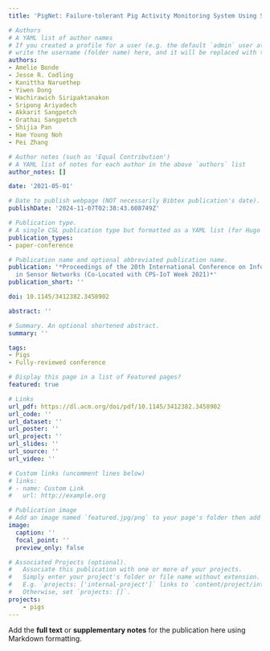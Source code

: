 ```yaml
---
title: 'PigNet: Failure-tolerant Pig Activity Monitoring System Using Structural Vibration'

# Authors
# A YAML list of author names
# If you created a profile for a user (e.g. the default `admin` user at `content/authors/admin/`), 
# write the username (folder name) here, and it will be replaced with their full name and linked to their profile.
authors:
- Amelie Bonde
- Jesse R. Codling
- Kanittha Naruethep
- Yiwen Dong
- Wachirawich Siripaktanakon
- Sripong Ariyadech
- Akkarit Sangpetch
- Orathai Sangpetch
- Shijia Pan
- Hae Young Noh
- Pei Zhang

# Author notes (such as 'Equal Contribution')
# A YAML list of notes for each author in the above `authors` list
author_notes: []

date: '2021-05-01'

# Date to publish webpage (NOT necessarily Bibtex publication's date).
publishDate: '2024-11-07T02:38:43.608749Z'

# Publication type.
# A single CSL publication type but formatted as a YAML list (for Hugo requirements).
publication_types:
- paper-conference

# Publication name and optional abbreviated publication name.
publication: '*Proceedings of the 20th International Conference on Information Processing
  in Sensor Networks (Co-Located with CPS-IoT Week 2021)*'
publication_short: ''

doi: 10.1145/3412382.3458902

abstract: ''

# Summary. An optional shortened abstract.
summary: ''

tags:
- Pigs
- Fully-reviewed conference

# Display this page in a list of Featured pages?
featured: true

# Links
url_pdf: https://dl.acm.org/doi/pdf/10.1145/3412382.3458902
url_code: ''
url_dataset: ''
url_poster: ''
url_project: ''
url_slides: ''
url_source: ''
url_video: ''

# Custom links (uncomment lines below)
# links:
# - name: Custom Link
#   url: http://example.org

# Publication image
# Add an image named `featured.jpg/png` to your page's folder then add a caption below.
image:
  caption: ''
  focal_point: ''
  preview_only: false

# Associated Projects (optional).
#   Associate this publication with one or more of your projects.
#   Simply enter your project's folder or file name without extension.
#   E.g. `projects: ['internal-project']` links to `content/project/internal-project/index.md`.
#   Otherwise, set `projects: []`.
projects:
    - pigs
---
```


Add the **full text** or **supplementary notes** for the publication here using Markdown formatting.
